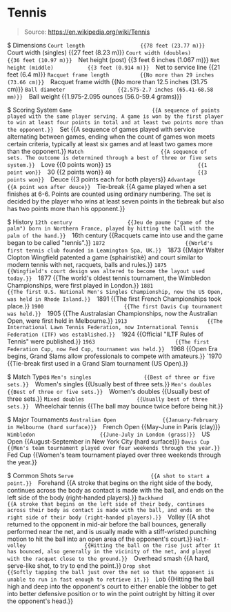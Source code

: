 # Tennis

> Source: https://en.wikipedia.org/wiki/Tennis

$ Dimensions
    `Court length                  {{78 feet (23.77 m)}} 
    `Court width (singles)         {{27 feet (8.23 m)}} 
    `Court width (doubles)         {{36 feet (10.97 m)}} 
    `Net height (post)             {{3 feet 6 inches (1.067 m)}} 
    `Net height (middle)           {{3 feet (0.914 m)}} 
    `Net to service line           {{21 feet (6.4 m)}} 
    `Racquet frame length          {{No more than 29 inches (73.66 cm)}} 
    `Racquet frame width           {{No more than 12.5 inches (31.75 cm)}} 
    `Ball diameter                 {{2.575-2.7 inches (65.41-68.58 mm)}} 
    `Ball weight                   {{1.975-2.095 ounces (56.0-59.4 grams)}} 

$ Scoring System
    `Game                          {{A sequence of points played with the same player serving. A game is won by the first player to win at least four points in total and at least two points more than the opponent.}} 
    `Set                           {{A sequence of games played with service alternating between games, ending when the count of games won meets certain criteria, typically at least six games and at least two games more than the opponent.}} 
    `Match                         {{A sequence of sets. The outcome is determined through a best of three or five sets system.}} 
    `Love                          {{0 points won}} 
    `15                            {{1 point won}} 
    `30                            {{2 points won}} 
    `40                            {{3 points won}} 
    `Deuce                         {{3 points each for both players}} 
    `Advantage                     {{A point won after deuce}} 
    `Tie-break                     {{A game played when a set finishes at 6-6. Points are counted using ordinary numbering. The set is decided by the player who wins at least seven points in the tiebreak but also has two points more than his opponent.}} 

$ History
    `12th century                  {{Jeu de paume ("game of the palm") born in Northern France, played by hitting the ball with the palm of the hand.}} 
    `16th century                  {{Racquets came into use and the game began to be called "tennis".}} 
    `1872                          {{World's first tennis club founded in Leamington Spa, UK.}} 
    `1873                          {{Major Walter Clopton Wingfield patented a game (sphairistikè) and court similar to modern tennis with net, racquets, balls and rules.}} 
    `1875                          {{Wingfield's court design was altered to become the layout used today.}} 
    `1877                          {{The world's oldest tennis tournament, the Wimbledon Championships, were first played in London.}} 
    `1881                          {{The first U.S. National Men's Singles Championship, now the US Open, was held in Rhode Island.}} 
    `1891                          {{The first French Championships took place.}} 
    `1900                          {{The first Davis Cup tournament was held.}} 
    `1905                          {{The Australasian Championships, now the Australian Open, were first held in Melbourne.}} 
    `1913                          {{The International Lawn Tennis Federation, now International Tennis Federation (ITF) was established.}} 
    `1924                          {{Official "ILTF Rules of Tennis" were published.}} 
    `1963                          {{The first Federation Cup, now Fed Cup, tournament was held.}} 
    `1968                          {{Open Era begins, Grand Slams allow professionals to compete with amateurs.}} 
    `1970                          {{Tie-break first used in a Grand Slam tournament (US Open).}} 

$ Match Types
    `Men's singles                 {{Best of three or five sets.}} 
    `Women's singles               {{Usually best of three sets.}} 
    `Men's doubles                 {{Best of three or five sets.}} 
    `Women's doubles               {{Usually best of three sets.}} 
    `Mixed doubles                 {{Usually best of three sets.}} 
    `Wheelchair tennis             {{The ball may bounce twice before being hit.}} 

$ Major Tournaments
    `Australian Open               {{January-February in Melbourne (hard surface)}} 
    `French Open                   {{May-June in Paris (clay)}} 
    `Wimbledon                     {{June-July in London (grass)}} 
    `US Open                       {{August-September in New York City (hard surface)}} 
    `Davis Cup                     {{Men's team tournament played over four weekends through the year.}} 
    `Fed Cup                       {{Women's team tournament played over three weekends through the year.}} 

$ Common Shots
    `Serve                         {{A shot to start a point.}} 
    `Forehand                      {{A stroke that begins on the right side of the body, continues across the body as contact is made with the ball, and ends on the left side of the body (right-handed players).}} 
    `Backhand                      {{A stroke that begins on the left side of their body, continues across their body as contact is made with the ball, and ends on the right side of their body (right-handed players).}} 
    `Volley                        {{A shot returned to the opponent in mid-air before the ball bounces, generally performed near the net, and is usually made with a stiff-wristed punching motion to hit the ball into an open area of the opponent's court.}} 
    `Half-volley                   {{Hitting the ball on the rise just after it has bounced, also generally in the vicinity of the net, and played with the racquet close to the ground.}} 
    `Overhead smash                {{A hard, serve-like shot, to try to end the point.}} 
    `Drop shot                     {{Softly tapping the ball just over the net so that the opponent is unable to run in fast enough to retrieve it.}} 
    `Lob                           {{Hitting the ball high and deep into the opponent's court to either enable the lobber to get into better defensive position or to win the point outright by hitting it over the opponent's head.}} 

